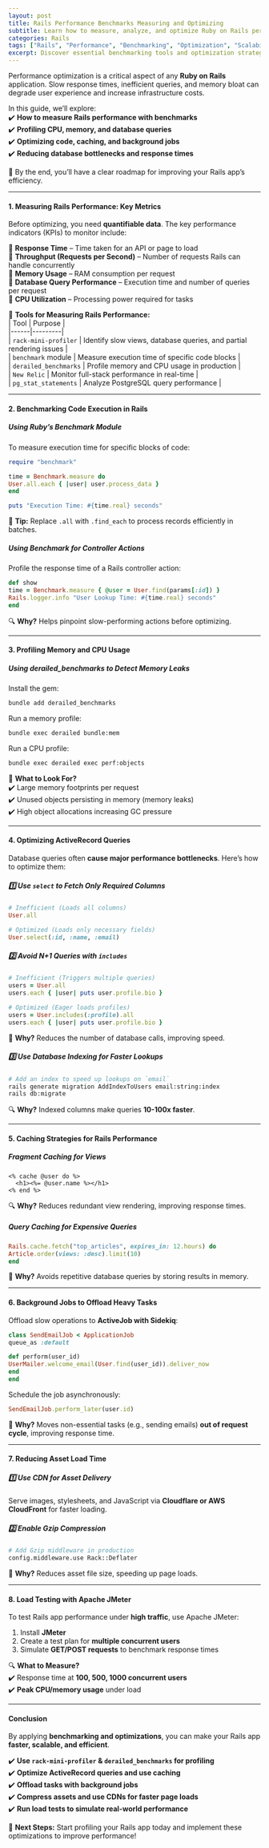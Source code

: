```yaml
---
layout: post  
title: Rails Performance Benchmarks Measuring and Optimizing  
subtitle: Learn how to measure, analyze, and optimize Ruby on Rails performance with benchmarking techniques  
categories: Rails  
tags: ["Rails", "Performance", "Benchmarking", "Optimization", "Scalability"]  
excerpt: Discover essential benchmarking tools and optimization strategies to enhance Ruby on Rails performance, reduce load times, and scale efficiently.  
---
```



Performance optimization is a critical aspect of any **Ruby on Rails** application. Slow response times, inefficient queries, and memory bloat can degrade user experience and increase infrastructure costs.

In this guide, we’ll explore:  
✔️ **How to measure Rails performance with benchmarks**  
✔️ **Profiling CPU, memory, and database queries**  
✔️ **Optimizing code, caching, and background jobs**  
✔️ **Reducing database bottlenecks and response times**

🚀 By the end, you’ll have a clear roadmap for improving your Rails app’s efficiency.

---

#### **1. Measuring Rails Performance: Key Metrics**
Before optimizing, you need **quantifiable data**. The key performance indicators (KPIs) to monitor include:

🔹 **Response Time** – Time taken for an API or page to load  
🔹 **Throughput (Requests per Second)** – Number of requests Rails can handle concurrently  
🔹 **Memory Usage** – RAM consumption per request  
🔹 **Database Query Performance** – Execution time and number of queries per request  
🔹 **CPU Utilization** – Processing power required for tasks

📌 **Tools for Measuring Rails Performance:**  
| Tool | Purpose |  
|------|---------|  
| `rack-mini-profiler` | Identify slow views, database queries, and partial rendering issues |  
| `benchmark` module | Measure execution time of specific code blocks |  
| `derailed_benchmarks` | Profile memory and CPU usage in production |  
| `New Relic` | Monitor full-stack performance in real-time |  
| `pg_stat_statements` | Analyze PostgreSQL query performance |

---

#### **2. Benchmarking Code Execution in Rails**
##### **Using Ruby’s Benchmark Module**
To measure execution time for specific blocks of code:  
```rb  
require "benchmark"

time = Benchmark.measure do  
User.all.each { |user| user.process_data }  
end

puts "Execution Time: #{time.real} seconds"  
```

🚀 **Tip:** Replace `.all` with `.find_each` to process records efficiently in batches.

##### **Using Benchmark for Controller Actions**
Profile the response time of a Rails controller action:  
```rb  
def show  
time = Benchmark.measure { @user = User.find(params[:id]) }  
Rails.logger.info "User Lookup Time: #{time.real} seconds"  
end  
```

🔍 **Why?** Helps pinpoint slow-performing actions before optimizing.

---

#### **3. Profiling Memory and CPU Usage**
##### **Using derailed_benchmarks to Detect Memory Leaks**
Install the gem:  
```sh  
bundle add derailed_benchmarks  
```

Run a memory profile:  
```sh  
bundle exec derailed bundle:mem  
```

Run a CPU profile:  
```sh  
bundle exec derailed exec perf:objects  
```

📌 **What to Look For?**  
✔️ Large memory footprints per request  
✔️ Unused objects persisting in memory (memory leaks)  
✔️ High object allocations increasing GC pressure

---

#### **4. Optimizing ActiveRecord Queries**
Database queries often **cause major performance bottlenecks**. Here’s how to optimize them:

##### **1️⃣ Use `select` to Fetch Only Required Columns**
```rb
# Inefficient (Loads all columns)
User.all

# Optimized (Loads only necessary fields)
User.select(:id, :name, :email)  
```

##### **2️⃣ Avoid N+1 Queries with `includes`**
```rb
# Inefficient (Triggers multiple queries)
users = User.all  
users.each { |user| puts user.profile.bio }

# Optimized (Eager loads profiles)
users = User.includes(:profile).all  
users.each { |user| puts user.profile.bio }  
```

🚀 **Why?** Reduces the number of database calls, improving speed.

##### **3️⃣ Use Database Indexing for Faster Lookups**
```sh
# Add an index to speed up lookups on `email`
rails generate migration AddIndexToUsers email:string:index  
rails db:migrate  
```

🔍 **Why?** Indexed columns make queries **10-100x faster**.

---

#### **5. Caching Strategies for Rails Performance**
##### **Fragment Caching for Views**
```erb  
<% cache @user do %>
  <h1><%= @user.name %></h1>  
<% end %>  
```  

🔍 **Why?** Reduces redundant view rendering, improving response times.

##### **Query Caching for Expensive Queries**
```rb  
Rails.cache.fetch("top_articles", expires_in: 12.hours) do  
Article.order(views: :desc).limit(10)  
end  
```

🚀 **Why?** Avoids repetitive database queries by storing results in memory.

---

#### **6. Background Jobs to Offload Heavy Tasks**
Offload slow operations to **ActiveJob with Sidekiq**:  
```rb  
class SendEmailJob < ApplicationJob  
queue_as :default

def perform(user_id)  
UserMailer.welcome_email(User.find(user_id)).deliver_now  
end  
end  
```

Schedule the job asynchronously:  
```rb  
SendEmailJob.perform_later(user.id)  
```

🚀 **Why?** Moves non-essential tasks (e.g., sending emails) **out of request cycle**, improving response time.

---

#### **7. Reducing Asset Load Time**
##### **1️⃣ Use CDN for Asset Delivery**
Serve images, stylesheets, and JavaScript via **Cloudflare or AWS CloudFront** for faster loading.

##### **2️⃣ Enable Gzip Compression**
```sh
# Add Gzip middleware in production
config.middleware.use Rack::Deflater  
```

🚀 **Why?** Reduces asset file size, speeding up page loads.

---

#### **8. Load Testing with Apache JMeter**
To test Rails app performance under **high traffic**, use Apache JMeter:
1. Install **JMeter**
2. Create a test plan for **multiple concurrent users**
3. Simulate **GET/POST requests** to benchmark response times

🔍 **What to Measure?**  
✔️ Response time at **100, 500, 1000 concurrent users**  
✔️ **Peak CPU/memory usage** under load

---

#### **Conclusion**
By applying **benchmarking and optimizations**, you can make your Rails app **faster, scalable, and efficient**.

✔️ **Use `rack-mini-profiler` & `derailed_benchmarks` for profiling**  
✔️ **Optimize ActiveRecord queries and use caching**  
✔️ **Offload tasks with background jobs**  
✔️ **Compress assets and use CDNs for faster page loads**  
✔️ **Run load tests to simulate real-world performance**

🚀 **Next Steps:** Start profiling your Rails app today and implement these optimizations to improve performance!  
